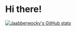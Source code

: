 # Hi there!

[![Jaabberwocky's GitHub stats](https://github-readme-stats.vercel.app/api?username=jaabberwocky)](https://github.com/anuraghazra/github-readme-stats)
